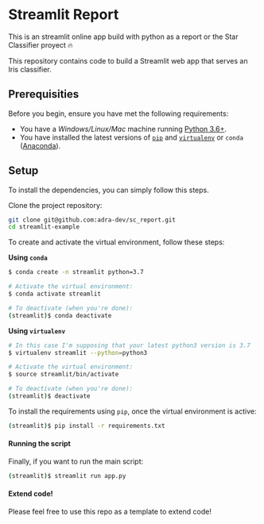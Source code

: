 # Streamlit Report 
This is an streamlit online app build with python as a report or the Star Classifier proyect :fire:

<!-- Project description -->
This repository contains code to build a Streamlit web app that serves an Iris classifier.


## Prerequisities

Before you begin, ensure you have met the following requirements:

* You have a _Windows/Linux/Mac_ machine running [Python 3.6+](https://www.python.org/).
* You have installed the latest versions of [`pip`](https://pip.pypa.io/en/stable/installing/) and [`virtualenv`](https://virtualenv.pypa.io/en/stable/installation/) or `conda` ([Anaconda](https://www.anaconda.com/distribution/)).


## Setup

To install the dependencies, you can simply follow this steps.

Clone the project repository:
```bash
git clone git@github.com:adra-dev/sc_report.git
cd streamlit-example
```

To create and activate the virtual environment, follow these steps:

**Using `conda`**

```bash
$ conda create -n streamlit python=3.7

# Activate the virtual environment:
$ conda activate streamlit

# To deactivate (when you're done):
(streamlit)$ conda deactivate
```

**Using `virtualenv`**

```bash
# In this case I'm supposing that your latest python3 version is 3.7
$ virtualenv streamlit --python=python3

# Activate the virtual environment:
$ source streamlit/bin/activate

# To deactivate (when you're done):
(streamlit)$ deactivate
```

To install the requirements using `pip`, once the virtual environment is active:
```bash
(streamlit)$ pip install -r requirements.txt
```

#### Running the script

Finally, if you want to run the main script:
```bash
(streamlit)$ streamlit run app.py
```

#### Extend code!

Please feel free to use this repo as a template to extend code!
